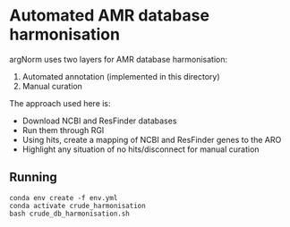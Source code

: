 # Automated AMR database harmonisation

argNorm uses two layers for AMR database harmonisation:

1. Automated annotation (implemented in this directory)
2. Manual curation


The approach used here is:

- Download NCBI and ResFinder databases
- Run them through RGI
- Using hits, create a mapping of NCBI and ResFinder genes to the ARO
- Highlight any situation of no hits/disconnect for manual curation

## Running

    conda env create -f env.yml
    conda activate crude_harmonisation
    bash crude_db_harmonisation.sh